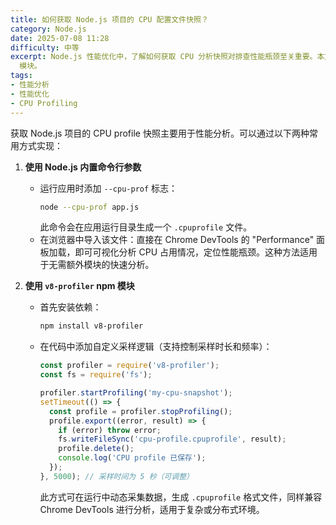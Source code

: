 ```yaml
---
title: 如何获取 Node.js 项目的 CPU 配置文件快照？
category: Node.js
date: 2025-07-08 11:28
difficulty: 中等
excerpt: Node.js 性能优化中，了解如何获取 CPU 分析快照对排查性能瓶颈至关重要。本文介绍了两种主要方法：使用内置命令行参数和 `v8-profiler`
  模块。
tags:
- 性能分析
- 性能优化
- CPU Profiling
---
```

获取 Node.js 项目的 CPU profile 快照主要用于性能分析。可以通过以下两种常用方式实现：

1. **使用 Node.js 内置命令行参数**  
   - 运行应用时添加 `--cpu-prof` 标志：  
     ```bash
     node --cpu-prof app.js
     ```  
     此命令会在应用运行目录生成一个 `.cpuprofile` 文件。  
   - 在浏览器中导入该文件：直接在 Chrome DevTools 的 "Performance" 面板加载，即可可视化分析 CPU 占用情况，定位性能瓶颈。这种方法适用于无需额外模块的快速分析。

2. **使用 `v8-profiler` npm 模块**  
   - 首先安装依赖：  
     ```bash
     npm install v8-profiler
     ```  
   - 在代码中添加自定义采样逻辑（支持控制采样时长和频率）：  
     ```javascript
     const profiler = require('v8-profiler');
     const fs = require('fs');

     profiler.startProfiling('my-cpu-snapshot');
     setTimeout(() => {
       const profile = profiler.stopProfiling();
       profile.export((error, result) => {
         if (error) throw error;
         fs.writeFileSync('cpu-profile.cpuprofile', result);
         profile.delete();
         console.log('CPU profile 已保存');
       });
     }, 5000); // 采样时间为 5 秒（可调整）
     ```  
     此方式可在运行中动态采集数据，生成 `.cpuprofile` 格式文件，同样兼容 Chrome DevTools 进行分析，适用于复杂或分布式环境。
